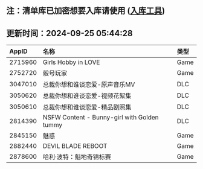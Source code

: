 ## 注：清单库已加密想要入库请使用 ([入库工具](https://github.com/BlankTMing/ManifestAutoUpdate/releases))

## 更新时间：2024-09-25 05:44:28
| AppID | 名称 | 类型  |
| :-------------------- | :----------------------------- | :----------- |
| 2715960 | Girls Hobby in LOVE| Game |
| 2752720 | 骰号玩家| Game |
| 3047010 | 总裁你想和谁谈恋爱-原声音乐MV| DLC |
| 3050620 | 总裁你想和谁谈恋爱-视频花絮集| DLC |
| 3050610 | 总裁你想和谁谈恋爱-精品剧照集| DLC |
| 2814390 | NSFW Content - Bunny-girl with Golden tummy| DLC |
| 2845150 | 魅惑| Game |
| 2882440 | DEVIL BLADE REBOOT| Game |
| 2878600 | 哈利·波特：魁地奇锦标赛| Game |
